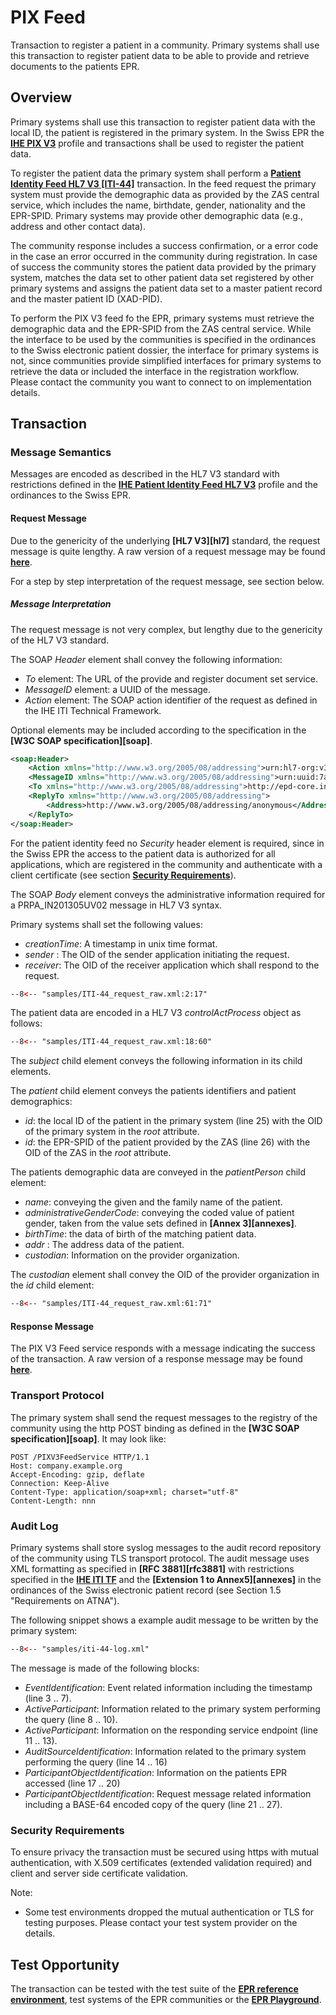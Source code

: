 # PIX Feed

Transaction to register a patient in a community. Primary systems shall use this transaction to register
patient data to be able to provide and retrieve documents to the patients EPR.

## Overview

Primary systems shall use this transaction to register patient data with the local ID, the patient is
registered in the primary system. In the Swiss EPR the **[IHE PIX V3](https://profiles.ihe.net/ITI/TF/Volume1/ch-23.html)**
profile and transactions shall be used to register the patient data.  

To register the patient data the primary system shall perform a
**[Patient Identity Feed HL7 V3 \[ITI-44\]](https://profiles.ihe.net/ITI/TF/Volume2/ITI-44.html)**
transaction. In the feed request the primary system must provide the demographic data as provided by
the ZAS central service, which includes the name, birthdate, gender, nationality and the EPR-SPID.
Primary systems may provide other demographic data (e.g., address and other contact data).

The community response includes a success confirmation, or a error code in the case an error
occurred in the community during registration. In case of success the community stores the patient data
provided by the primary system, matches the data set to other patient data set registered by other
primary systems and assigns the patient data set to a master patient record and the master patient ID
(XAD-PID).

To perform the PIX V3 feed fo the EPR, primary systems must retrieve the demographic data and the
EPR-SPID from the ZAS central service. While the interface to be used by the communities is specified in
the ordinances to the Swiss electronic patient dossier, the interface for primary systems is not, since
communities provide simplified interfaces for primary systems to retrieve the data or included the
interface in the registration workflow. Please contact the community you want to connect to on
implementation details.   

## Transaction

### Message Semantics

Messages are encoded as described in the HL7 V3 standard with restrictions defined in the
**[IHE Patient Identity Feed HL7 V3](https://profiles.ihe.net/ITI/TF/Volume2/ITI-44.html)** profile
and the ordinances to the Swiss EPR.

#### Request Message

Due to the genericity of the underlying **[HL7 V3][hl7]** standard, the request
message is quite lengthy. A raw version of a request message may be found
**[here](https://github.com/ehealthsuisse/EPD-by-example/tree/main/samples/ITI-44_request_raw.xml)**.

For a step by step interpretation of the request message, see section below.

##### Message Interpretation

The request message is not very complex, but lengthy due to the genericity of the HL7 V3 standard.

The SOAP *Header* element shall convey the following information:

- *To* element: The URL of the provide and register document set service.
- *MessageID* element: a UUID of the message.
- *Action* element: The SOAP action identifier of the request as defined in the IHE ITI Technical Framework.

Optional elements may be included according to the specification in the **[W3C SOAP specification][soap]**.

```xml title="SOAP header" linenums="1" hl_lines="3-5"
<soap:Header>
  	<Action xmlns="http://www.w3.org/2005/08/addressing">urn:hl7-org:v3:PRPA_IN201301UV02</Action>
	<MessageID xmlns="http://www.w3.org/2005/08/addressing">urn:uuid:7a180388-6ba7-4cbc-bffe-dfcdc4e602b7</MessageID>
	<To xmlns="http://www.w3.org/2005/08/addressing">http://epd-core.int.adswissnet.healthcare/mpi/pixmanager</To>
	<ReplyTo xmlns="http://www.w3.org/2005/08/addressing">
	    <Address>http://www.w3.org/2005/08/addressing/anonymous</Address>
	</ReplyTo>
</soap:Header>
```

For the patient identity feed no *Security* header element is required, since in the Swiss EPR the access to the patient
data is authorized for all applications, which are registered in the community and authenticate with a client certificate
(see section **[Security Requirements](PIXFeed.md#security-requirements)**).

The SOAP *Body* element conveys the administrative information required for a PRPA_IN201305UV02 message in HL7 V3 syntax.

Primary systems shall set the following values:

- *creationTime*: A timestamp in unix time format.
- *sender* : The OID of the sender application initiating the request.
- *receiver*: The OID of the receiver application which shall respond to the request.

```xml title="PRPA_IN201301UV02 message" linenums="2"
--8<-- "samples/ITI-44_request_raw.xml:2:17"
```

The patient data are encoded in a HL7 V3 *controlActProcess* object as follows:

```xml title="controlActProcess element" linenums="18"
--8<-- "samples/ITI-44_request_raw.xml:18:60"
```

The *subject* child element conveys the following information in its child elements.

The *patient* child element conveys the patients identifiers and patient demographics: 

- *id*: the local ID of the patient in the primary system (line 25) with the OID of the primary system in the *root* attribute. 
- *id*: the EPR-SPID of the patient provided by the ZAS (line 26) with the OID of the ZAS in the *root* attribute.  

The patients demographic data are conveyed in the *patientPerson* child element:

- *name*: conveying the given and the family name of the patient.
- *administrativeGenderCode*: conveying the coded value of patient gender, taken from the value sets defined in
**[Annex 3][annexes]**.  
- *birthTime*: the data of birth of the matching patient data.
- *addr* : The address data of the patient.
- *custodian*: Information on the provider organization.

The *custodian* element shall convey the OID of the provider organization in the *id* child element:

```xml title="custodian element" linenums="61"
--8<-- "samples/ITI-44_request_raw.xml:61:71"
```

#### Response Message

The PIX V3 Feed service responds with a message indicating the success of the transaction. A raw version of a response message may be found **[here](https://github.com/ehealthsuisse/EPD-by-example/tree/main/samples/ITI-44_response.xml)**.

### Transport Protocol

The primary system shall send the request messages to the registry of the community using the http POST binding as defined in the **[W3C SOAP specification][soap]**. It may look like:  

```http linenums="1"
POST /PIXV3FeedService HTTP/1.1
Host: company.example.org
Accept-Encoding: gzip, deflate
Connection: Keep-Alive
Content-Type: application/soap+xml; charset="utf-8"
Content-Length: nnn  
```

### Audit Log

Primary systems shall store syslog messages to the audit record repository of the community using TLS transport protocol.
The audit message uses XML formatting as specified in **[RFC 3881][rfc3881]** with restrictions
specified in the **[IHE ITI TF](ref-env/gss/audit-messages/view.seam?id=701)** and the
**[Extension 1 to Annex5][annexes]** in the ordinances of the Swiss electronic patient record (see Section
1.5 "Requirements on ATNA").  

The following snippet shows a example audit message to be written by the primary system:

```xml title="iti-44-log.xml" linenums="1"
--8<-- "samples/iti-44-log.xml"
```

The message is made of the following blocks:

- *EventIdentification*: Event related information including the timestamp (line 3 .. 7).
- *ActiveParticipant*: Information related to the primary system performing the query (line 8 .. 10).
- *ActiveParticipant*: Information on the responding service endpoint (line 11 .. 13).
- *AuditSourceIdentification*: Information related to the primary system performing the query (line 14 .. 16)
- *ParticipantObjectIdentification*: Information on the patients EPR accessed (line 17 .. 20)
- *ParticipantObjectIdentification*: Request message related information including a BASE-64 encoded copy of the query (line 21 .. 27).

### Security Requirements  

To ensure privacy the transaction must be secured using https with mutual authentication, with X.509 certificates
(extended validation required) and client and server side certificate validation.

Note:
- Some test environments dropped the mutual authentication or TLS for testing purposes. Please contact your test system provider on the details.

## Test Opportunity

The transaction can be tested with the test suite of the **[EPR reference environment](gazelle.md)**, test systems of the EPR communities or the **[EPR Playground](playground.md)**.
